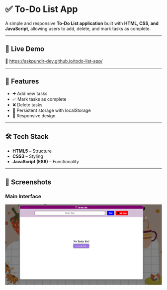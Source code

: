 # ✅ To-Do List App  

A simple and responsive **To-Do List application** built with **HTML, CSS, and JavaScript**, allowing users to add, delete, and mark tasks as complete.  

---

## 🚀 Live Demo  
🔗 https://askpundir-dev.github.io/todo-list-app/

---

## 📌 Features  
- ➕ Add new tasks  
- ✅ Mark tasks as complete  
- ❌ Delete tasks  
- 💾 Persistent storage with localStorage  
- 📱 Responsive design  

---

## 🛠️ Tech Stack  
- **HTML5** – Structure  
- **CSS3** – Styling  
- **JavaScript (ES6)** – Functionality  

---

## 📸 Screenshots  

### Main Interface  
<img src="screenshots/no-task-yet.png" alt="To-Do List App" width="600"/>


